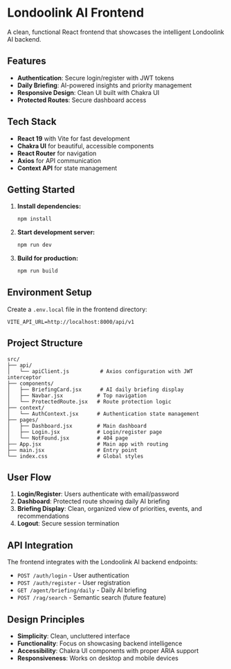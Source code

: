 # Londoolink AI Frontend

A clean, functional React frontend that showcases the intelligent Londoolink AI backend.

## Features

- **Authentication**: Secure login/register with JWT tokens
- **Daily Briefing**: AI-powered insights and priority management
- **Responsive Design**: Clean UI built with Chakra UI
- **Protected Routes**: Secure dashboard access

## Tech Stack

- **React 19** with Vite for fast development
- **Chakra UI** for beautiful, accessible components
- **React Router** for navigation
- **Axios** for API communication
- **Context API** for state management

## Getting Started

1. **Install dependencies:**
   ```bash
   npm install
   ```

2. **Start development server:**
   ```bash
   npm run dev
   ```

3. **Build for production:**
   ```bash
   npm run build
   ```

## Environment Setup

Create a `.env.local` file in the frontend directory:
```
VITE_API_URL=http://localhost:8000/api/v1
```

## Project Structure

```
src/
├── api/
│   └── apiClient.js          # Axios configuration with JWT interceptor
├── components/
│   ├── BriefingCard.jsx      # AI daily briefing display
│   ├── Navbar.jsx           # Top navigation
│   └── ProtectedRoute.jsx   # Route protection logic
├── context/
│   └── AuthContext.jsx      # Authentication state management
├── pages/
│   ├── Dashboard.jsx        # Main dashboard
│   ├── Login.jsx            # Login/register page
│   └── NotFound.jsx         # 404 page
├── App.jsx                  # Main app with routing
├── main.jsx                 # Entry point
└── index.css                # Global styles
```

## User Flow

1. **Login/Register**: Users authenticate with email/password
2. **Dashboard**: Protected route showing daily AI briefing
3. **Briefing Display**: Clean, organized view of priorities, events, and recommendations
4. **Logout**: Secure session termination

## API Integration

The frontend integrates with the Londoolink AI backend endpoints:

- `POST /auth/login` - User authentication
- `POST /auth/register` - User registration  
- `GET /agent/briefing/daily` - Daily AI briefing
- `POST /rag/search` - Semantic search (future feature)

## Design Principles

- **Simplicity**: Clean, uncluttered interface
- **Functionality**: Focus on showcasing backend intelligence
- **Accessibility**: Chakra UI components with proper ARIA support
- **Responsiveness**: Works on desktop and mobile devices